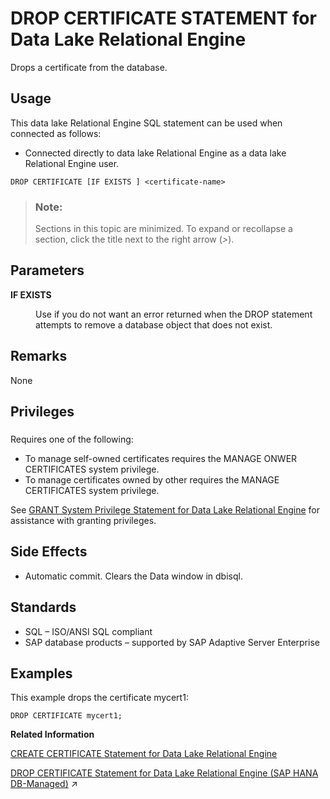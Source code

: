 <!-- loioc22eaf42bb524cc58ef660f84743c934 -->

# DROP CERTIFICATE STATEMENT for Data Lake Relational Engine

Drops a certificate from the database.



<a name="loioc22eaf42bb524cc58ef660f84743c934__section_azh_5fj_znb"/>

## Usage

This data lake Relational Engine SQL statement can be used when connected as follows:

-   Connected directly to data lake Relational Engine as a data lake Relational Engine user.



```
DROP CERTIFICATE [IF EXISTS ] <certificate-name>
```



> ### Note:  
> Sections in this topic are minimized. To expand or recollapse a section, click the title next to the right arrow \(*\>*\).



<a name="loioc22eaf42bb524cc58ef660f84743c934__drop_certificate_param1"/>

## Parameters


<dl>
<dt><b>

IF EXISTS

</b></dt>
<dd>

Use if you do not want an error returned when the DROP statement attempts to remove a database object that does not exist.



</dd>
</dl>



<a name="loioc22eaf42bb524cc58ef660f84743c934__drop_certificate_remarks1"/>

## Remarks

None



<a name="loioc22eaf42bb524cc58ef660f84743c934__drop_certificate_priv1"/>

## Privileges



### 

Requires one of the following:

-   To manage self-owned certificates requires the MANAGE ONWER CERTIFICATES system privilege.
-   To manage certificates owned by other requires the MANAGE CERTIFICATES system privilege.

See [GRANT System Privilege Statement for Data Lake Relational Engine](grant-system-privilege-statement-for-data-lake-relational-engine-a3dfcb0.md) for assistance with granting privileges.



<a name="loioc22eaf42bb524cc58ef660f84743c934__drop_certificate_side_effects1"/>

## Side Effects

-   Automatic commit. Clears the Data window in dbisql.



<a name="loioc22eaf42bb524cc58ef660f84743c934__drop_certificate_standards1"/>

## Standards

-   SQL – ISO/ANSI SQL compliant
-   SAP database products – supported by SAP Adaptive Server Enterprise



<a name="loioc22eaf42bb524cc58ef660f84743c934__drop_certificate_examples1"/>

## Examples

This example drops the certificate mycert1:

```
DROP CERTIFICATE mycert1;
```

**Related Information**  


[CREATE CERTIFICATE Statement for Data Lake Relational Engine](create-certificate-statement-for-data-lake-relational-engine-816b6bb.md "Adds or replaces a certificate in the database using the given file or string.")

[DROP CERTIFICATE Statement for Data Lake Relational Engine (SAP HANA DB-Managed)](https://help.sap.com/viewer/a898e08b84f21015969fa437e89860c8/2024_1_QRC/en-US/5823712c23734d86b5498688b5a0b0df.html "Drops a certificate from the database.") :arrow_upper_right:

